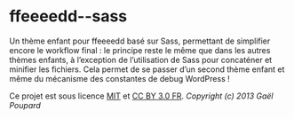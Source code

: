 ffeeeedd--sass
==============

Un thème enfant pour ffeeeedd basé sur Sass, permettant de simplifier encore le workflow final : le principe reste le même que dans les autres thèmes enfants, à l’exception de l’utilisation de Sass pour concaténer et minifier les fichiers. Cela permet de se passer d’un second thème enfant et même du mécanisme des constantes de debug WordPress !

Ce projet est sous licence [MIT](http://opensource.org/licenses/MIT "The MIT licence") et [CC BY 3.0 FR](http://creativecommons.org/licenses/by/3.0/fr/ "Explications de la licence").
*Copyright (c) 2013 Gaël Poupard*
